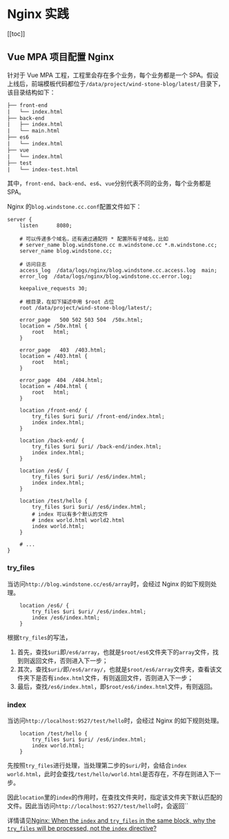 # Nginx 实践

[[toc]]

## Vue MPA 项目配置 Nginx

针对于 Vue MPA 工程，工程里会存在多个业务，每个业务都是一个 SPA。假设上线后，前端模板代码都位于`/data/project/wind-stone-blog/latest/`目录下，该目录结构如下：

```txt
├── front-end
|   └── index.html
├── back-end
|   ├── index.html
|   └── main.html
├── es6
|   └── index.html
├── vue
|   └── index.html
├── test
|   └── index-test.html
```

其中，`front-end`、`back-end`、`es6`、`vue`分别代表不同的业务，每个业务都是 SPA。

Nginx 的`blog.windstone.cc.conf`配置文件如下：

```nginx
server {
    listen      8080;

    # 可以传递多个域名，还有通过通配符 * 配置所有子域名，比如
    # server_name blog.windstone.cc m.windstone.cc *.m.windstone.cc;
    server_name blog.windstone.cc;

    # 访问日志
    access_log  /data/logs/nginx/blog.windstone.cc.access.log  main;
    error_log  /data/logs/nginx/blog.windstone.cc.error.log;

    keepalive_requests 30;

    # 根目录，在如下描述中用 $root 占位
    root /data/project/wind-stone-blog/latest/;

    error_page   500 502 503 504  /50x.html;
    location = /50x.html {
        root   html;
    }

    error_page   403  /403.html;
    location = /403.html {
        root   html;
    }

    error_page  404  /404.html;
    location = /404.html {
        root   html;
    }

    location /front-end/ {
        try_files $uri $uri/ /front-end/index.html;
        index index.html;
    }

    location /back-end/ {
        try_files $uri $uri/ /back-end/index.html;
        index index.html;
    }

    location /es6/ {
        try_files $uri $uri/ /es6/index.html;
        index index.html;
    }

    location /test/hello {
        try_files $uri $uri/ /es6/index.html;
        # index 可以有多个默认的文件
        # index world.html world2.html
        index world.html;
    }

    # ...
}
```

### try_files

当访问`http://blog.windstone.cc/es6/array`时，会经过 Nginx 的如下规则处理。

```nginx
    location /es6/ {
        try_files $uri $uri/ /es6/index.html;
        index /es6/index.html;
    }
```

根据`try_files`的写法，

1. 首先，查找`$uri`即`/es6/array`，也就是`$root/es6`文件夹下的`array`文件，找到则返回文件，否则进入下一步；
2. 其次，查找`$uri/`即`/es6/array/`，也就是`$root/es6/array`文件夹，查看该文件夹下是否有`index.html`文件，有则返回文件，否则进入下一步；
3. 最后，查找`/es6/index.html`，即`$root/es6/index.html`文件，有则返回。

### index

当访问`http://localhost:9527/test/hello`时，会经过 Nginx 的如下规则处理。

```nginx
    location /test/hello {
        try_files $uri $uri/ /es6/index.html;
        index world.html;
    }
```

先按照`try_files`进行处理，当处理第二步的`$uri/`时，会结合`index world.html`，此时会查找`/test/hello/world.html`是否存在，不存在则进入下一步。

因此`location`里的`index`的作用时，在查找文件夹时，指定该文件夹下默认匹配的文件。因此当访问`http://localhost:9527/test/hello`时，会返回``

详情请见[Nginx: When the `index` and `try_files` in the same block, why the `try_files` will be processed, not the `index` directive?](https://stackoverflow.com/questions/36175676/nginx-when-the-index-and-try-files-in-the-same-block-why-the-try-files-w)
